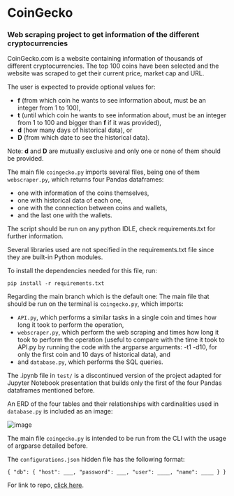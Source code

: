 # CoinGecko

### Web scraping project to get information of the different cryptocurrencies

CoinGecko.com is a website containing information of thousands of different cryptocurrencies.
The top 100 coins have been selected and the website was scraped to get their current price, market cap and URL.

The user is expected to provide optional values for:
- **f** (from which coin he wants to see information about, must be an integer from 1 to 100),
- **t** (until which coin he wants to see information about, must be an integer from 1 to 100 and bigger than **f** if it was provided), 
- **d** (how many days of historical data), or
- **D** (from which date to see the historical data).

Note: **d** and **D** are mutually exclusive and only one or none of them should be provided.

The main file `coingecko.py` imports several files, being one of them `webscraper.py`, which returns four Pandas dataframes:
- one with information of the coins themselves,
- one with historical data of each one, 
- one with the connection between coins and wallets,
- and the last one with the wallets.

The script should be run on any python IDLE, check requirements.txt for further information.

Several libraries used are not specified in the requirements.txt file since they are built-in Python modules.

To install the dependencies needed for this file, run:

```
pip install -r requirements.txt
```

Regarding the main branch which is the default one:
The main file that should be run on the terminal is `coingecko.py`, which imports:
- `API.py`, which performs a similar tasks in a single coin and times how long it took to perform the operation,
- `webscraper.py`, which perform the web scraping and times how long it took to perform the operation (useful to compare 
with the time it took to API.py by running the code with the argparse arguments: -t1 -d10, for only the first coin and 
10 days of historical data), and
- and `database.py`, which performs the SQL queries.

The .ipynb file in `test/` is a discontinued version of the project adapted for Jupyter Notebook presentation that builds only the 
first of the four Pandas dataframes mentioned before.

An ERD of the four tables and their relationships with cardinalities used in `database.py` is included as an image:

![image](https://user-images.githubusercontent.com/92184473/216643742-d523cac8-1f41-4781-a634-fd34d2ade20b.png)


The main file `coingecko.py` is intended to be run from the CLI with the usage of argparse detailed before.

The `configurations.json` hidden file has the following format:

`
{
  "db": {
    "host": ___,
    "password": ___,
    "user": ____,
    "name": ____
  }
}
`


For link to repo, [click here](https://github.com/hmatzner/CoinGecko).
